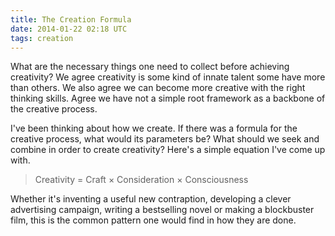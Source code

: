 ```yaml
---
title: The Creation Formula
date: 2014-01-22 02:18 UTC
tags: creation
---
```


What are the necessary things one need to collect before achieving creativity? We agree creativity is some kind of innate talent some have more than others. We also agree we can become more creative with the right thinking skills. Agree we have not a simple root framework as a backbone of the creative process.

I've been thinking about how we create. If there was a formula for the creative process, what would its parameters be? What should we seek and combine in order to create creativity? Here's a simple equation I've come up with. 

> Creativity = Craft × Consideration × Consciousness

Whether it's inventing a useful new contraption, developing a clever advertising campaign, writing a bestselling novel or making a blockbuster film, this is the common pattern one would find in how they are done.